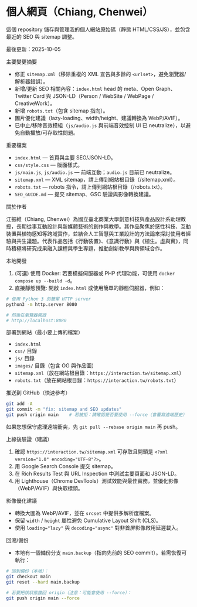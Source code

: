 # 個人網頁（Chiang, Chenwei）

這個 repository 儲存與管理我的個人網站原始碼（靜態 HTML/CSS/JS），並包含最近的 SEO 與 sitemap 調整。

最後更新：2025-10-05

主要變更摘要
- 修正 `sitemap.xml`（移除重複的 XML 宣告與多餘的 `<urlset>`，避免瀏覽器/解析器錯誤）。
- 新增/更新 SEO 相關內容：`index.html` head 的 meta、Open Graph、Twitter Card 與 JSON-LD（Person / WebSite / WebPage / CreativeWork）。
- 新增 `robots.txt`（包含 sitemap 指向）。
- 圖片優化建議（lazy-loading、width/height、建議轉換為 WebP/AVIF）。
- 已中止/移除音效模組（`js/audio.js` 與前端音效控制 UI 已 neutralize），以避免自動播放/可存取性問題。

重要檔案
- `index.html` — 首頁與主要 SEO/JSON-LD。
- `css/style.css` — 版面樣式。
- `js/main.js`, `js/audio.js` — 前端互動；`audio.js` 目前已 neutralize。
- `sitemap.xml` — XML sitemap，請上傳到網站根目錄（/sitemap.xml）。
- `robots.txt` — robots 指令，請上傳到網站根目錄（/robots.txt）。
- `SEO_GUIDE.md` — 提交 sitemap、GSC 驗證與影像轉換建議。

關於作者

江振維（Chiang, Chenwei）為國立臺北商業大學創意科技與產品設計系助理教授，長期從事互動設計與新媒體藝術的創作與教學。其作品聚焦於感性科技、互動裝置與植物感知等跨域實作，並結合人工智慧與工業設計的方法論來探討使用者經驗與共生議題。代表作品包括《行動裝置》、《意識行動》與《植生。虛與實》，同時積極將研究成果融入課程與學生專題，推動創新教學與跨領域合作。

本地開發

1. (可選) 使用 Docker: 若要模擬伺服器或 PHP 代理功能，可使用 `docker compose up --build -d`。
2. 直接靜態預覽: 開啟 `index.html` 或使用簡單的靜態伺服器，例如：

```bash
# 使用 Python 3 的簡單 HTTP server
python3 -m http.server 8080

# 然後在瀏覽器開啟
# http://localhost:8080
```

部署到網站（最小要上傳的檔案）

- `index.html`
- `css/` 目錄
- `js/` 目錄
- `images/` 目錄（包含 OG 與作品圖）
- `sitemap.xml`（放在網站根目錄：`https://interaction.tw/sitemap.xml`）
- `robots.txt`（放在網站根目錄：`https://interaction.tw/robots.txt`）

推送到 GitHub（快速參考）

```bash
git add -A
git commit -m "fix: sitemap and SEO updates"
git push origin main    # 若被拒：請確認是否要使用 --force（會覆寫遠端歷史）
```

如果您想保守處理遠端衝突，先 `git pull --rebase origin main` 再 push。

上線後驗證（建議）

1. 確認 `https://interaction.tw/sitemap.xml` 可存取且開頭是 `<?xml version="1.0" encoding="UTF-8"?>`。
2. 用 Google Search Console 提交 sitemap。  
3. 在 Rich Results Test 與 URL Inspection 中測試主要頁面和 JSON-LD。  
4. 用 Lighthouse（Chrome DevTools）測試效能與最佳實務，並優化影像（WebP/AVIF）與快取標頭。

影像優化建議
- 轉換大圖為 WebP/AVIF，並在 `srcset` 中提供多解析度檔案。  
- 保留 `width` / `height` 屬性避免 Cumulative Layout Shift (CLS)。  
- 使用 `loading="lazy"` 與 `decoding="async"` 對非首屏影像啟用延遲載入。

回溯/備份

- 本地有一個備份分支 `main.backup`（指向先前的 SEO commit）。若需恢復可執行：

```bash
# 回到備份（本地）：
git checkout main
git reset --hard main.backup

# 若要把該狀態推回 origin（注意：可能會使用 --force）：
git push origin main --force
```
